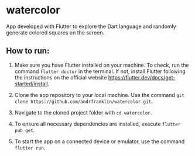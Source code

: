 # watercolor

App developed with Flutter to explore the Dart language and randomly generate colored squares on the screen.

## How to run:

1. Make sure you have Flutter installed on your machine. To check, run the command `flutter doctor` in the terminal. If not, install Flutter following the instructions on the official website https://flutter.dev/docs/get-started/install.

2. Clone the app repository to your local machine. Use the command `git clone https://github.com/andrfranklin/watercolor.git`.

3. Navigate to the cloned project folder with `cd watercolor`.

4. To ensure all necessary dependencies are installed, execute `flutter pub get`.

5. To start the app on a connected device or emulator, use the command `flutter run`.
